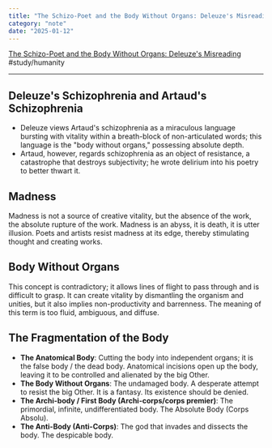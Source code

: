 ```yaml
---
title: "The Schizo-Poet and the Body Without Organs: Deleuze's Misreading"
category: "note"
date: "2025-01-12"
---
```


[The Schizo-Poet and the Body Without Organs: Deleuze's Misreading](https://mp.weixin.qq.com/s?__biz=MzA3OTg3Nzg5MQ==&mid=2650848181&idx=1&sn=ab2822f76af49618f882afbb512c8e60&chksm=8458d9d9b32f50cf0172243f1b075dcd5ae6b7efe2950bf6517bf607adc48aac48dd217f8eeb&mpshare=1&scene=1&srcid=1212LRESdhS5kUASh5p6dDYp&sharer_shareinfo=27fe11c193dad64a392514d82c6907c0&sharer_shareinfo_first=27fe11c193dad64a392514d82c6907c0) #study/humanity

---

## Deleuze's Schizophrenia and Artaud's Schizophrenia

* Deleuze views Artaud's schizophrenia as a miraculous language bursting with vitality within a breath-block of non-articulated words; this language is the "body without organs," possessing absolute depth.
* Artaud, however, regards schizophrenia as an object of resistance, a catastrophe that destroys subjectivity; he wrote delirium into his poetry to better thwart it.

## Madness

Madness is not a source of creative vitality, but the absence of the work, the absolute rupture of the work. Madness is an abyss, it is death, it is utter illusion. Poets and artists resist madness at its edge, thereby stimulating thought and creating works.

## Body Without Organs

This concept is contradictory; it allows lines of flight to pass through and is difficult to grasp. It can create vitality by dismantling the organism and unities, but it also implies non-productivity and barrenness. The meaning of this term is too fluid, ambiguous, and diffuse.

## The Fragmentation of the Body

* **The Anatomical Body**: Cutting the body into independent organs; it is the false body / the dead body. Anatomical incisions open up the body, leaving it to be controlled and alienated by the big Other.
* **The Body Without Organs**: The undamaged body. A desperate attempt to resist the big Other. It is a fantasy. Its existence should be denied.
* **The Archi-body / First Body (Archi-corps/corps premier)**: The primordial, infinite, undifferentiated body. The Absolute Body (Corps Absolu).
* **The Anti-Body (Anti-Corps)**: The god that invades and dissects the body. The despicable body.
